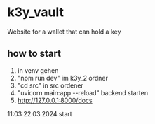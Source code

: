 # k3y_vault
Website for a wallet that can hold a key
## how to start
1. in venv gehen
2. "npm run dev" im k3y_2 ordner
3. "cd src" in src ordener
4. "uvicorn main:app --reload" backend starten
5. http://127.0.0.1:8000/docs 

11:03 22.03.2024 start